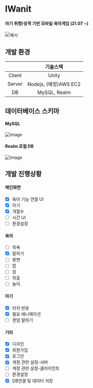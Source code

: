 # IWanit
#### 아기 취향/성격 기반 모바일 육아게임 (21.07 ~)

![예시](https://user-images.githubusercontent.com/40621689/158013060-adc8c897-1f98-4327-bd50-855006124fd0.png)

## 개발 환경
|       |기술스택|   
|:-----:|:-----:|   
|Client|Unity|
|Server|Nodejs, (예정)AWS EC2|
|DB|MySQL, Realm|

## 데이터베이스 스키마
#### MySQL
![image](https://user-images.githubusercontent.com/40621689/159723531-1b6995ca-2700-4449-bb59-c895547d75e9.png)
#### Realm 로컬 DB
![image](https://user-images.githubusercontent.com/40621689/159723753-f6006bc8-6f51-4490-9c02-9bfca064bd11.png)

## 개발 진행상황   
#### 메인화면
- [x] 육아 기능 연결 UI
- [x] 아기
- [x] 개월수
- [ ] 시간 UI
- [ ] 환경설정

#### 육아
- [ ] 목욕
- [x] 말하기
- [ ] 용변
- [ ] 밥
- [ ] 잠
- [ ] 외출
- [ ] 놀이

#### 아기
- [x] 터치 반응
- [x] 필요 애니메이션
- [ ] 랜덤 말하기

#### 기타
- [x] 디자인
- [x] 회원가입
- [x] 로그인
- [x] 계정 관련 설정-서버
- [ ] 계정 관련 설정-클라이언트
- [ ] 환경설정
- [x] DB연결 및 데이터 저장    
